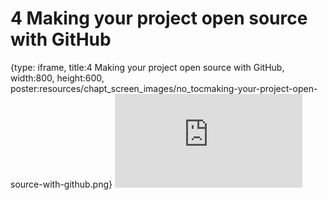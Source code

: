 # 4 Making your project open source with GitHub
 
{type: iframe, title:4 Making your project open source with GitHub, width:800, height:600, poster:resources/chapt_screen_images/no_tocmaking-your-project-open-source-with-github.png}
![](https://jhudatascience.org/Reproducibility_in_Cancer_Informatics//no_tocmaking-your-project-open-source-with-github.html)
 

 
